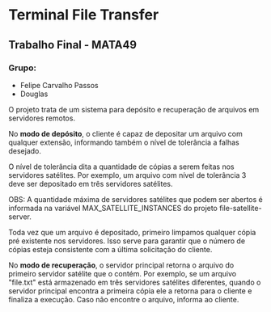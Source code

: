 # Terminal File Transfer
## Trabalho Final - MATA49
### Grupo:
- Felipe Carvalho Passos
- Douglas

O projeto trata de um sistema para depósito e recuperação de arquivos em servidores remotos.

No **modo de depósito**, o cliente é capaz de depositar um arquivo com qualquer extensão, informando também o nível de tolerância a falhas desejado.

O nível de tolerância dita a quantidade de cópias a serem feitas nos servidores satélites. Por exemplo, um arquivo com nível de tolerância 3 deve ser depositado em três servidores satélites.

OBS: A quantidade máxima de servidores satélites que podem ser abertos é informada na variável MAX_SATELLITE_INSTANCES do projeto file-satellite-server.

Toda vez que um arquivo é depositado, primeiro limpamos qualquer cópia pré existente nos servidores. Isso serve para garantir que o número de cópias esteja consistente com a última solicitação do cliente.

No **modo de recuperação**, o servidor principal retorna o arquivo do primeiro servidor satélite que o contém. Por exemplo, se um arquivo "file.txt" está armazenado em três servidores satélites diferentes, quando o servidor principal encontra a primeira cópia ele a retorna para o cliente e finaliza a execução. Caso não encontre o arquivo, informa ao cliente.